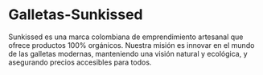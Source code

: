 # Galletas-Sunkissed
Sunkissed es una marca colombiana de emprendimiento  artesanal que ofrece productos 100% orgánicos. Nuestra  misión es innovar en el mundo de las galletas modernas,  manteniendo una visión natural y ecológica,  y asegurando precios accesibles para todos.
